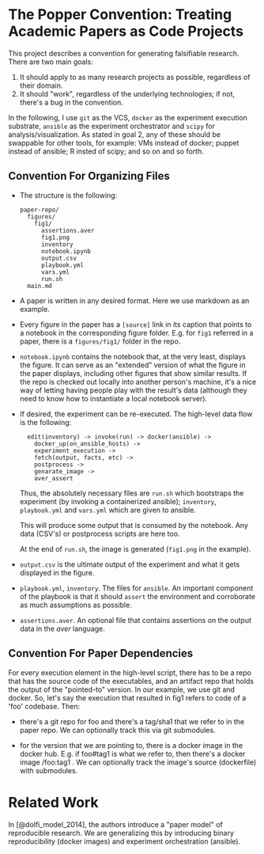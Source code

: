 # The Popper Convention: Treating Academic Papers as Code Projects

This project describes a convention for generating falsifiable 
research. There are two main goals:

 1. It should apply to as many research projects as possible, 
    regardless of their domain.
 2. It should "work", regardless of the underlying technologies; if 
    not, there's a bug in the convention.

In the following, I use `git` as the VCS, `docker` as the experiment 
execution substrate, `ansible` as the experiment orchestrator and 
`scipy` for analysis/visualization. As stated in goal 2, any of these 
should be swappable for other tools, for example: VMs instead of 
docker; puppet instead of ansible; R insted of scipy; and so on and so 
forth.

## Convention For Organizing Files

  * The structure is the following:

    ```
    paper-repo/
      figures/
        fig1/
          assertions.aver
          fig1.png
          inventory
          notebook.ipynb
          output.csv
          playbook.yml
          vars.yml
          run.sh
      main.md
    ```

  * A paper is written in any desired format. Here we use markdown as 
    an example.

  * Every figure in the paper has a `[source]` link in its caption 
    that points to a notebook in the corresponding figure folder. E.g. 
    for `fig1` referred in a paper, there is a `figures/fig1/` folder 
    in the repo.

  * `notebook.ipynb` contains the notebook that, at the very least, 
    displays the figure. It can serve as an "extended" version of what 
    the figure in the paper displays, including other figures that 
    show similar results. If the repo is checked out locally into 
    another person's machine, it's a nice way of letting having people 
    play with the result's data (although they need to know how to 
    instantiate a local notebook server).

  * If desired, the experiment can be re-executed. The high-level data 
    flow is the following:

    ```
      edit(inventory) -> invoke(run) -> docker(ansible) ->
        docker_up(on_ansible_hosts) ->
        experiment_execution ->
        fetch(output, facts, etc) ->
        postprocess ->
        genarate_image ->
        aver_assert
    ```

    Thus, the absolutely necessary files are `run.sh` which bootstraps 
    the experiment (by invoking a containerized ansible); `inventory`, 
    `playbook.yml` and `vars.yml` which are given to ansible.

    This will produce some output that is consumed by the notebook. 
    Any data (CSV's) or postprocess scripts are here too.

    At the end of `run.sh`, the image is generated (`fig1.png` in the 
    example).

  * `output.csv` is the ultimate output of the experiment and what it 
    gets displayed in the figure.

  * `playbook.yml`, `inventory`. The files for `ansible`. An important 
    component of the playbook is that it should `assert` the 
    environment and corroborate as much assumptions as possible.

  * `assertions.aver`. An optional file that contains assertions on 
    the output data in the _aver_ language.

## Convention For Paper Dependencies

For every execution element in the high-level script, there has to be 
a repo that has the source code of the executables, and an artifact 
repo that holds the output of the "pointed-to" version. In our 
example, we use git and docker. So, let's say the execution that 
resulted in fig1 refers to code of a 'foo' codebase. Then:

  * there's a git repo for foo and there's a tag/sha1 that we refer to 
    in the paper repo. We can optionally track this via git 
    submodules.

  * for the version that we are pointing to, there is a docker image 
    in the docker hub. E.g. if foo#tag1 is what we refer to, then 
    there's a docker image <repo>/foo:tag1 . We can optionally track 
    the image's source (dockerfile) with submodules.

# Related Work

In [@dolfi_model_2014], the authors introduce a "paper model" of 
reproducible research. We are generalizing this by introducing binary 
reproducibility (docker images) and experiment orchestration 
(ansible).

